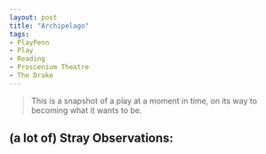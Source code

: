```yaml
---
layout: post
title: "Archipelago"
tags:
- PlayPenn
- Play
- Reading
- Proscenium Theatre
- The Drake
---
```

> This is a snapshot of a play at a moment in time, on its way to becoming what it wants to be.

## (a lot of) Stray Observations:
